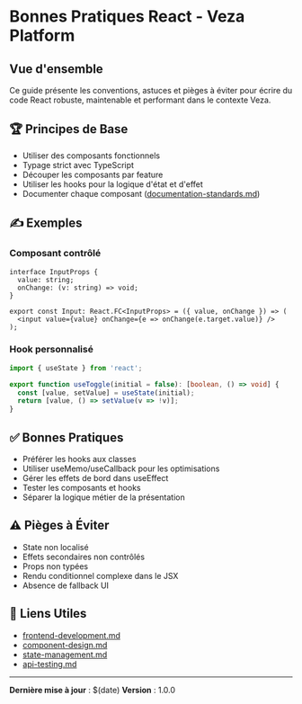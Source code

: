 # Bonnes Pratiques React - Veza Platform

## Vue d'ensemble

Ce guide présente les conventions, astuces et pièges à éviter pour écrire du code React robuste, maintenable et performant dans le contexte Veza.

## 🏆 Principes de Base
- Utiliser des composants fonctionnels
- Typage strict avec TypeScript
- Découper les composants par feature
- Utiliser les hooks pour la logique d'état et d'effet
- Documenter chaque composant ([documentation-standards.md](./documentation-standards.md))

## ✍️ Exemples

### Composant contrôlé
```tsx
interface InputProps {
  value: string;
  onChange: (v: string) => void;
}

export const Input: React.FC<InputProps> = ({ value, onChange }) => (
  <input value={value} onChange={e => onChange(e.target.value)} />
);
```

### Hook personnalisé
```ts
import { useState } from 'react';

export function useToggle(initial = false): [boolean, () => void] {
  const [value, setValue] = useState(initial);
  return [value, () => setValue(v => !v)];
}
```

## ✅ Bonnes Pratiques
- Préférer les hooks aux classes
- Utiliser useMemo/useCallback pour les optimisations
- Gérer les effets de bord dans useEffect
- Tester les composants et hooks
- Séparer la logique métier de la présentation

## ⚠️ Pièges à Éviter
- State non localisé
- Effets secondaires non contrôlés
- Props non typées
- Rendu conditionnel complexe dans le JSX
- Absence de fallback UI

## 🔗 Liens Utiles
- [frontend-development.md](./frontend-development.md)
- [component-design.md](./component-design.md)
- [state-management.md](./state-management.md)
- [api-testing.md](./api-testing.md)

---

**Dernière mise à jour** : $(date)
**Version** : 1.0.0 